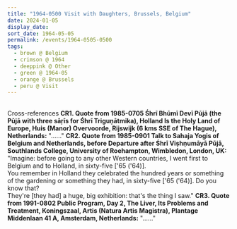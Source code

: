 ```yaml
---
title: "1964-0500 Visit with Daughters, Brussels, Belgium"
date: 2024-01-05
display_date: 
sort_date: 1964-05-05
permalink: /events/1964-0505-0500
tags:
  - brown @ Belgium
  - crimson @ 1964
  - deeppink @ Other
  - green @ 1964-05
  - orange @ Brussels
  - peru @ Visit
---
```


<br>

<wave-list>
  <list-title color="DarkSeaGreen" width="80">Cross-references</list-title>
  <list-item color="BlanchedAlmond" width="250"><b>CR1. Quote from 1985-0705 Śhrī Bhūmī Devī Pūjā (the Pūjā with three sāṛīs for Śhrī Triguṇātmika), Holland Is the Holy Land of Europe, Huis (Manor) Overvoorde, Rijswijk (6 kms SSE of The Hague), Netherlands:</b> "......"</list-item>
  <list-item color="BlanchedAlmond" width="250"><b>CR2. Quote from 1985-0901 Talk to Sahaja Yogis of Belgium and Netherlands, before Departure after Śhrī Viṣhṇumāyā Pūjā, Southlands College, University of Roehampton, Wimbledon, London, UK:</b> "Imagine: before going to any other Western countries, I went first to Belgium and to Holland, in sixty-five ['65 ('64)].<br>
You remember in Holland they celebrated the hundred years or something of the gardening or something they had, in sixty-five ['65 ('64)]. Do you know that?<br>
They're [they had] a huge, big exhibition: that's the thing I saw."</list-item>
  <list-item color="BlanchedAlmond" width="250"><b>CR3. Quote from 1991-0802 Public Program, Day 2, The Liver, Its Problems and Treatment, Koningszaal, Artis (Natura Artis Magistra), Plantage Middenlaan 41 A, Amsterdam, Netherlands:</b> "......"</list-item>   
</wave-list>
